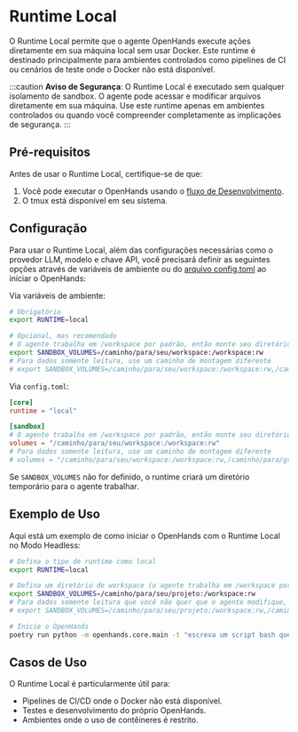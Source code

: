 # Runtime Local

O Runtime Local permite que o agente OpenHands execute ações diretamente em sua máquina local sem usar Docker.
Este runtime é destinado principalmente para ambientes controlados como pipelines de CI ou cenários de teste onde o Docker não está disponível.

:::caution
**Aviso de Segurança**: O Runtime Local é executado sem qualquer isolamento de sandbox. O agente pode acessar e modificar
arquivos diretamente em sua máquina. Use este runtime apenas em ambientes controlados ou quando você compreender completamente as implicações de segurança.
:::

## Pré-requisitos

Antes de usar o Runtime Local, certifique-se de que:

1. Você pode executar o OpenHands usando o [fluxo de Desenvolvimento](https://github.com/All-Hands-AI/OpenHands/blob/main/Development.md).
2. O tmux está disponível em seu sistema.

## Configuração

Para usar o Runtime Local, além das configurações necessárias como o provedor LLM, modelo e chave API, você precisará definir
as seguintes opções através de variáveis de ambiente ou do [arquivo config.toml](https://github.com/All-Hands-AI/OpenHands/blob/main/config.template.toml) ao iniciar o OpenHands:

Via variáveis de ambiente:

```bash
# Obrigatório
export RUNTIME=local

# Opcional, mas recomendado
# O agente trabalha em /workspace por padrão, então monte seu diretório de projeto lá
export SANDBOX_VOLUMES=/caminho/para/seu/workspace:/workspace:rw
# Para dados somente leitura, use um caminho de montagem diferente
# export SANDBOX_VOLUMES=/caminho/para/seu/workspace:/workspace:rw,/caminho/para/grande/dataset:/data:ro
```

Via `config.toml`:

```toml
[core]
runtime = "local"

[sandbox]
# O agente trabalha em /workspace por padrão, então monte seu diretório de projeto lá
volumes = "/caminho/para/seu/workspace:/workspace:rw"
# Para dados somente leitura, use um caminho de montagem diferente
# volumes = "/caminho/para/seu/workspace:/workspace:rw,/caminho/para/grande/dataset:/data:ro"
```

Se `SANDBOX_VOLUMES` não for definido, o runtime criará um diretório temporário para o agente trabalhar.

## Exemplo de Uso

Aqui está um exemplo de como iniciar o OpenHands com o Runtime Local no Modo Headless:

```bash
# Defina o tipo de runtime como local
export RUNTIME=local

# Defina um diretório de workspace (o agente trabalha em /workspace por padrão)
export SANDBOX_VOLUMES=/caminho/para/seu/projeto:/workspace:rw
# Para dados somente leitura que você não quer que o agente modifique, use um caminho diferente
# export SANDBOX_VOLUMES=/caminho/para/seu/projeto:/workspace:rw,/caminho/para/dados/referencia:/data:ro

# Inicie o OpenHands
poetry run python -m openhands.core.main -t "escreva um script bash que imprima oi"
```

## Casos de Uso

O Runtime Local é particularmente útil para:

- Pipelines de CI/CD onde o Docker não está disponível.
- Testes e desenvolvimento do próprio OpenHands.
- Ambientes onde o uso de contêineres é restrito.